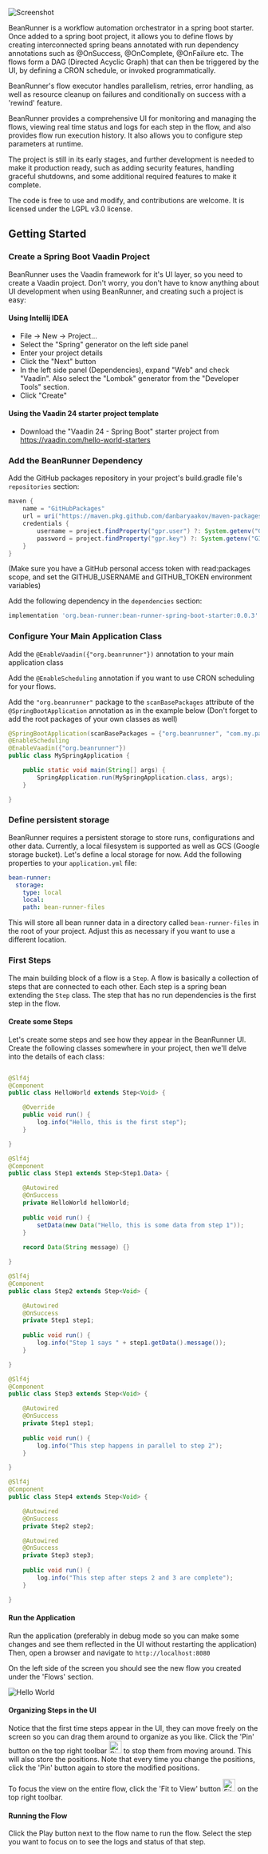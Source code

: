 
![Screenshot](/site/screenshot.png)

BeanRunner is a workflow automation orchestrator in a spring boot starter. Once added to a 
spring boot project, it allows you to define flows by creating interconnected spring beans annotated with
run dependency annotations such as @OnSuccess, @OnComplete, @OnFailure etc. The flows form a DAG (Directed Acyclic Graph) that can then
be triggered by the UI, by defining a CRON schedule, or invoked programmatically.

BeanRunner's flow executor handles parallelism, retries, error handling, as well
as resource cleanup on failures and conditionally on success with a 'rewind' feature.

BeanRunner provides a comprehensive UI for monitoring and managing the flows, viewing real time status and logs for each step
in the flow, and also provides flow run execution history. It also allows you to configure
step parameters at runtime.

The project is still in its early stages, and further development is needed to make it production ready, such as 
adding security features, handling graceful shutdowns, and some additional required features to make it complete.

The code is free to use and modify, and contributions are welcome. It is licensed under the LGPL v3.0 license.

## Getting Started

### Create a Spring Boot Vaadin Project
BeanRunner uses the Vaadin framework for it's UI layer, so you need to create a Vaadin project. Don't worry, you don't have to know anything about UI development when using BeanRunner, and creating such a project is easy:
#### Using Intellij IDEA
* File -> New -> Project...
* Select the "Spring" generator on the left side panel
* Enter your project details
* Click the "Next" button
* In the left side panel (Dependencies), expand "Web" and check "Vaadin". Also select the "Lombok" generator from the "Developer Tools" section.
* Click "Create"
#### Using the Vaadin 24 starter project template
* Download the "Vaadin 24 - Spring Boot" starter project from https://vaadin.com/hello-world-starters

### Add the BeanRunner Dependency

Add the GitHub packages repository in your project's build.gradle file's `repositories` section:
```groovy
maven {
    name = "GitHubPackages"
    url = uri("https://maven.pkg.github.com/danbaryaakov/maven-packages/")
    credentials {
        username = project.findProperty("gpr.user") ?: System.getenv("GITHUB_USERNAME")
        password = project.findProperty("gpr.key") ?: System.getenv("GITHUB_TOKEN")
    }
}
```

(Make sure you have a GitHub personal access token with read:packages scope, and set the GITHUB_USERNAME and GITHUB_TOKEN environment variables)

Add the following dependency in the `dependencies` section:
```groovy
implementation 'org.bean-runner:bean-runner-spring-boot-starter:0.0.3'
```

### Configure Your Main Application Class

Add the `@EnableVaadin({"org.beanrunner"})` annotation to your main application class 

Add the `@EnableScheduling` annotation if you want to use CRON scheduling for your flows. 

Add the `"org.beanrunner"` package to the `scanBasePackages` attribute of the `@SpringBootApplication` annotation as in the example below (Don't forget to add the root packages of your own classes as well)

```java
@SpringBootApplication(scanBasePackages = {"org.beanrunner", "com.my.package"})
@EnableScheduling
@EnableVaadin({"org.beanrunner"})
public class MySpringApplication {

    public static void main(String[] args) {
        SpringApplication.run(MySpringApplication.class, args);
    }

}
```

### Define persistent storage

BeanRunner requires a persistent storage to store runs, configurations and other data. Currently, a local filesystem is supported as well as GCS (Google storage bucket).
Let's define a local storage for now. Add the following properties to your `application.yml` file:

```yaml
bean-runner:
  storage:
    type: local
    local:
    path: bean-runner-files
```

This will store all bean runner data in a directory called `bean-runner-files` in the root of your project.
Adjust this as necessary if you want to use a different location.


### First Steps

The main building block of a flow is a `Step`. A flow is basically a collection of steps that are connected to each other. Each step is a spring bean extending the `Step` class.
The step that has no run dependencies is the first step in the flow.

#### Create some Steps
Let's create some steps and see how they appear in the BeanRunner UI. Create the following classes somewhere in your project, then we'll delve into the details of each class:
    
```java

@Slf4j
@Component
public class HelloWorld extends Step<Void> {

    @Override
    public void run() {
        log.info("Hello, this is the first step");
    }

}
```

```java
@Slf4j
@Component
public class Step1 extends Step<Step1.Data> {

    @Autowired
    @OnSuccess
    private HelloWorld helloWorld;
    
    public void run() {
        setData(new Data("Hello, this is some data from step 1"));
    }
    
    record Data(String message) {}

}
```

```java
@Slf4j
@Component
public class Step2 extends Step<Void> {

    @Autowired
    @OnSuccess
    private Step1 step1;
    
    public void run() {
        log.info("Step 1 says " + step1.getData().message());
    }

}
```

```java
@Slf4j
@Component
public class Step3 extends Step<Void> {

    @Autowired
    @OnSuccess
    private Step1 step1;
    
    public void run() {
        log.info("This step happens in parallel to step 2");
    }

}
```
```java
@Slf4j
@Component
public class Step4 extends Step<Void> {

    @Autowired
    @OnSuccess
    private Step2 step2;

    @Autowired
    @OnSuccess
    private Step3 step3;
    
    public void run() {
        log.info("This step after steps 2 and 3 are complete");
    }

}
```

#### Run the Application

Run the application (preferably in debug mode so you can make some changes and see them reflected in the UI without restarting the application)
Then, open a browser and navigate to `http://localhost:8080`

On the left side of the screen you should see the new flow you created under the 'Flows' section.

![Hello World](/site/hello-world.png)

#### Organizing Steps in the UI

Notice that the first time steps appear in the UI, they can move freely on the screen so you can drag them around to organize as you like. 
Click the 'Pin' button on the top right toolbar <img src="/site/pin.png" alt="Pin" width="25" height="25"> to stop them from moving around. This will also store the positions.
Note that every time you change the positions, click the 'Pin' button again to store the modified positions.

To focus the view on the entire flow, click the 'Fit to View' button <img src="/site/fit.png" alt="Fit" width="25" height="25"> on the top right toolbar.

#### Running the Flow

Click the Play button next to the flow name to run the flow. Select the step you want to focus on to see the logs and status of that step.